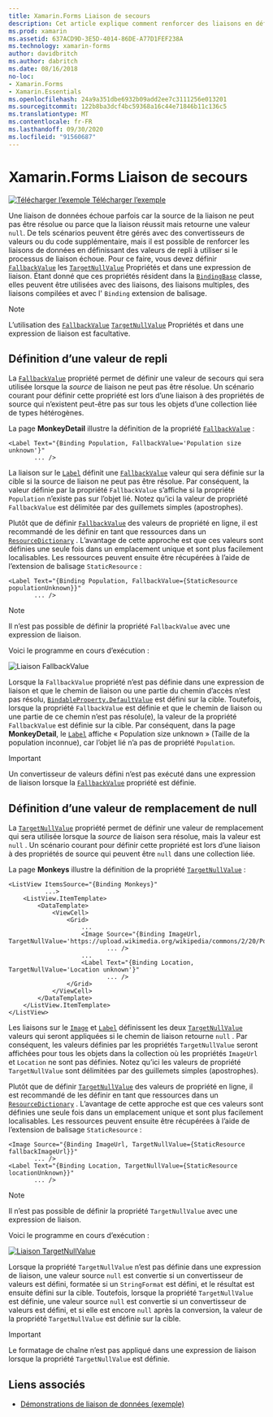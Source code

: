 ```yaml
---
title: Xamarin.Forms Liaison de secours
description: Cet article explique comment renforcer des liaisons en définissant des valeurs de repli qui seront utilisées si une liaison échoue.
ms.prod: xamarin
ms.assetid: 637ACD9D-3E5D-4014-86DE-A77D1FEF238A
ms.technology: xamarin-forms
author: davidbritch
ms.author: dabritch
ms.date: 08/16/2018
no-loc:
- Xamarin.Forms
- Xamarin.Essentials
ms.openlocfilehash: 24a9a351dbe6932b09add2ee7c3111256e013201
ms.sourcegitcommit: 122b8ba3dcf4bc59368a16c44e71846b11c136c5
ms.translationtype: MT
ms.contentlocale: fr-FR
ms.lasthandoff: 09/30/2020
ms.locfileid: "91560687"
---
```

# <a name="no-locxamarinforms-binding-fallbacks"></a>Xamarin.Forms Liaison de secours

[![Télécharger l’exemple](~/media/shared/download.png) Télécharger l’exemple](https://docs.microsoft.com/samples/xamarin/xamarin-forms-samples/databindingdemos)

Une liaison de données échoue parfois car la source de la liaison ne peut pas être résolue ou parce que la liaison réussit mais retourne une valeur `null`. De tels scénarios peuvent être gérés avec des convertisseurs de valeurs ou du code supplémentaire, mais il est possible de renforcer les liaisons de données en définissant des valeurs de repli à utiliser si le processus de liaison échoue. Pour ce faire, vous devez définir [`FallbackValue`](xref:Xamarin.Forms.BindingBase.FallbackValue) les [`TargetNullValue`](xref:Xamarin.Forms.BindingBase.TargetNullValue) Propriétés et dans une expression de liaison. Étant donné que ces propriétés résident dans la [`BindingBase`](xref:Xamarin.Forms.BindingBase) classe, elles peuvent être utilisées avec des liaisons, des liaisons multiples, des liaisons compilées et avec l' `Binding` extension de balisage.

> [!NOTE]
> L’utilisation des [`FallbackValue`](xref:Xamarin.Forms.BindingBase.FallbackValue) [`TargetNullValue`](xref:Xamarin.Forms.BindingBase.TargetNullValue) Propriétés et dans une expression de liaison est facultative.

## <a name="defining-a-fallback-value"></a>Définition d’une valeur de repli

La [`FallbackValue`](xref:Xamarin.Forms.BindingBase.FallbackValue) propriété permet de définir une valeur de secours qui sera utilisée lorsque la *source* de liaison ne peut pas être résolue. Un scénario courant pour définir cette propriété est lors d’une liaison à des propriétés de source qui n’existent peut-être pas sur tous les objets d’une collection liée de types hétérogènes.

La page **MonkeyDetail** illustre la définition de la propriété [`FallbackValue`](xref:Xamarin.Forms.BindingBase.FallbackValue) :

```xaml
<Label Text="{Binding Population, FallbackValue='Population size unknown'}"
       ... />   
```

La liaison sur le [`Label`](xref:Xamarin.Forms.Label) définit une [`FallbackValue`](xref:Xamarin.Forms.BindingBase.FallbackValue) valeur qui sera définie sur la cible si la source de liaison ne peut pas être résolue. Par conséquent, la valeur définie par la propriété `FallbackValue` s’affiche si la propriété `Population` n’existe pas sur l’objet lié. Notez qu’ici la valeur de propriété `FallbackValue` est délimitée par des guillemets simples (apostrophes).

Plutôt que de définir [`FallbackValue`](xref:Xamarin.Forms.BindingBase.FallbackValue) des valeurs de propriété en ligne, il est recommandé de les définir en tant que ressources dans un [`ResourceDictionary`](xref:Xamarin.Forms.ResourceDictionary) . L’avantage de cette approche est que ces valeurs sont définies une seule fois dans un emplacement unique et sont plus facilement localisables. Les ressources peuvent ensuite être récupérées à l’aide de l’extension de balisage `StaticResource` :

```xaml
<Label Text="{Binding Population, FallbackValue={StaticResource populationUnknown}}"
       ... />  
```

> [!NOTE]
> Il n’est pas possible de définir la propriété `FallbackValue` avec une expression de liaison.

Voici le programme en cours d’exécution :

![Liaison FallbackValue](binding-fallbacks-images/bindingunavailable-detail-cropped.png "Liaison FallbackValue")

Lorsque la `FallbackValue` propriété n’est pas définie dans une expression de liaison et que le chemin de liaison ou une partie du chemin d’accès n’est pas résolu, [`BindableProperty.DefaultValue`](xref:Xamarin.Forms.BindableProperty.DefaultValue) est défini sur la cible. Toutefois, lorsque la propriété `FallbackValue` est définie et que le chemin de liaison ou une partie de ce chemin n’est pas résolu(e), la valeur de la propriété `FallbackValue` est définie sur la cible. Par conséquent, dans la page **MonkeyDetail**, le [`Label`](xref:Xamarin.Forms.Label) affiche « Population size unknown » (Taille de la population inconnue), car l’objet lié n’a pas de propriété `Population`.

> [!IMPORTANT]
> Un convertisseur de valeurs défini n’est pas exécuté dans une expression de liaison lorsque la [`FallbackValue`](xref:Xamarin.Forms.BindingBase.FallbackValue) propriété est définie.

## <a name="defining-a-null-replacement-value"></a>Définition d’une valeur de remplacement de null

La [`TargetNullValue`](xref:Xamarin.Forms.BindingBase.TargetNullValue) propriété permet de définir une valeur de remplacement qui sera utilisée lorsque la *source* de liaison sera résolue, mais la valeur est `null` . Un scénario courant pour définir cette propriété est lors d’une liaison à des propriétés de source qui peuvent être `null` dans une collection liée.

La page **Monkeys** illustre la définition de la propriété [`TargetNullValue`](xref:Xamarin.Forms.BindingBase.TargetNullValue) :

```xaml
<ListView ItemsSource="{Binding Monkeys}"
          ...>
    <ListView.ItemTemplate>
        <DataTemplate>
            <ViewCell>
                <Grid>
                    ...
                    <Image Source="{Binding ImageUrl, TargetNullValue='https://upload.wikimedia.org/wikipedia/commons/2/20/Point_d_interrogation.jpg'}"
                           ... />
                    ...
                    <Label Text="{Binding Location, TargetNullValue='Location unknown'}"
                           ... />
                </Grid>
            </ViewCell>
        </DataTemplate>
    </ListView.ItemTemplate>
</ListView>
```

Les liaisons sur le [`Image`](xref:Xamarin.Forms.Image) et [`Label`](xref:Xamarin.Forms.Label) définissent les deux [`TargetNullValue`](xref:Xamarin.Forms.BindingBase.TargetNullValue) valeurs qui seront appliquées si le chemin de liaison retourne `null` . Par conséquent, les valeurs définies par les propriétés `TargetNullValue` seront affichées pour tous les objets dans la collection où les propriétés `ImageUrl` et `Location` ne sont pas définies. Notez qu’ici les valeurs de propriété `TargetNullValue` sont délimitées par des guillemets simples (apostrophes).

Plutôt que de définir [`TargetNullValue`](xref:Xamarin.Forms.BindingBase.TargetNullValue) des valeurs de propriété en ligne, il est recommandé de les définir en tant que ressources dans un [`ResourceDictionary`](xref:Xamarin.Forms.ResourceDictionary) . L’avantage de cette approche est que ces valeurs sont définies une seule fois dans un emplacement unique et sont plus facilement localisables. Les ressources peuvent ensuite être récupérées à l’aide de l’extension de balisage `StaticResource` :

```xaml
<Image Source="{Binding ImageUrl, TargetNullValue={StaticResource fallbackImageUrl}}"
       ... />
<Label Text="{Binding Location, TargetNullValue={StaticResource locationUnknown}}"
       ... />
```

> [!NOTE]
> Il n’est pas possible de définir la propriété `TargetNullValue` avec une expression de liaison.

Voici le programme en cours d’exécution :

[![Liaison TargetNullValue](binding-fallbacks-images/bindingunavailable-small.png "Liaison TargetNullValue")](binding-fallbacks-images/bindingunavailable-large.png#lightbox "Liaison TargetNullValue")

Lorsque la propriété `TargetNullValue` n’est pas définie dans une expression de liaison, une valeur source `null` est convertie si un convertisseur de valeurs est défini, formatée si un `StringFormat` est défini, et le résultat est ensuite défini sur la cible. Toutefois, lorsque la propriété `TargetNullValue` est définie, une valeur source `null` est convertie si un convertisseur de valeurs est défini, et si elle est encore `null` après la conversion, la valeur de la propriété `TargetNullValue` est définie sur la cible.

> [!IMPORTANT]
> Le formatage de chaîne n’est pas appliqué dans une expression de liaison lorsque la propriété `TargetNullValue` est définie.

## <a name="related-links"></a>Liens associés

- [Démonstrations de liaison de données (exemple)](/samples/xamarin/xamarin-forms-samples/databindingdemos)